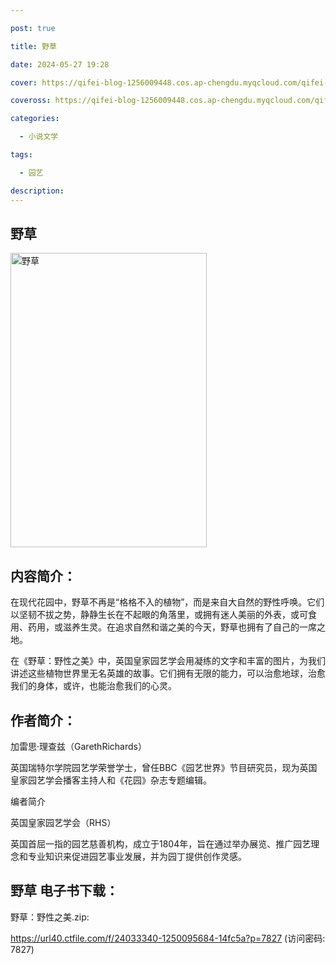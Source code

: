 ```yaml
---

post: true

title: 野草

date: 2024-05-27 19:28

cover: https://qifei-blog-1256009448.cos.ap-chengdu.myqcloud.com/qifei-blog/66361d360ea9cb140301e272.jpg

coveross: https://qifei-blog-1256009448.cos.ap-chengdu.myqcloud.com/qifei-blog/66361d360ea9cb140301e272.jpg

categories:

  - 小说文学

tags:

  - 园艺

description:
---
```


## 野草
<img alt="野草 " class="aligncenter loading" data-was-processed="true" decoding="async" fetchpriority="high" height="471" src="https://qifei-blog-1256009448.cos.ap-chengdu.myqcloud.com/qifei-blog/66361d360ea9cb140301e272.jpg" style="cursor: zoom-in;" width="314"/>

## 内容简介：

在现代花园中，野草不再是“格格不入的植物”，而是来自大自然的野性呼唤。它们以坚韧不拔之势，静静生长在不起眼的角落里，或拥有迷人美丽的外表，或可食用、药用，或滋养生灵。在追求自然和谐之美的今天，野草也拥有了自己的一席之地。

在《野草：野性之美》中，英国皇家园艺学会用凝练的文字和丰富的图片，为我们讲述这些植物世界里无名英雄的故事。它们拥有无限的能力，可以治愈地球，治愈我们的身体，或许，也能治愈我们的心灵。

## 作者简介：

加雷思·理查兹（GarethRichards）

英国瑞特尔学院园艺学荣誉学士，曾任BBC《园艺世界》节目研究员，现为英国皇家园艺学会播客主持人和《花园》杂志专题编辑。

编者简介

英国皇家园艺学会（RHS）

英国首屈一指的园艺慈善机构，成立于1804年，旨在通过举办展览、推广园艺理念和专业知识来促进园艺事业发展，并为园丁提供创作灵感。

## 野草 电子书下载：
野草：野性之美.zip: 

https://url40.ctfile.com/f/24033340-1250095684-14fc5a?p=7827 (访问密码: 7827)

